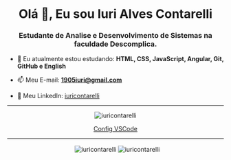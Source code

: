 <h1 align="center">Olá 👋, Eu sou Iuri Alves Contarelli</h1>
<h3 align="center">Estudante de Analise e Desenvolvimento de Sistemas na faculdade Descomplica.</h3>

- 🌱 Eu atualmente estou estudando: **HTML, CSS, JavaScript, Angular, Git, GitHub e English**

- 📫 Meu E-mail: **1905iuri@gmail.com**
- 💬 Meu LinkedIn: [iuricontarelli](https://linkedin.com/in/iuricontarelli)

<hr/>

<p align="center"> <img src="https://komarev.com/ghpvc/?username=iuricontarelli&label=Profile%20views&color=0e75b6&style=flat" alt="iuricontarelli" /></p>

<p align="center">
<a href="https://drive.google.com/file/d/1HmZbgtvx_Jvnq5J-lSQEnTt21NkFQ7T_/view?usp=sharing">Config VSCode</a>
</p>

<hr/>

<p align="center">&nbsp;
  <img align="center" src="https://github-readme-stats.vercel.app/api?username=iuricontarelli&show_icons=true&locale=en" alt="iuricontarelli" />
  <img align="center" src="https://github-readme-stats.vercel.app/api/top-langs?username=iuricontarelli&show_icons=true&locale=en&layout=compact" alt="iuricontarelli" />
</p>
